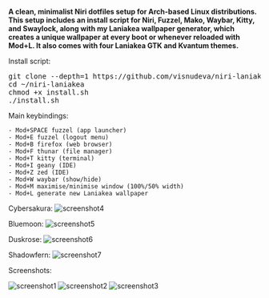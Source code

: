 **A clean, minimalist Niri dotfiles setup for Arch-based Linux distributions.
This setup includes an install script for Niri, Fuzzel, Mako, Waybar, Kitty, and Swaylock, along with my Laniakea wallpaper generator, which creates a unique wallpaper at every boot or whenever reloaded with Mod+L. It also comes with four Laniakea GTK and Kvantum themes.**

Install script:

<pre>git clone --depth=1 https://github.com/visnudeva/niri-laniakea.git ~/niri-laniakea
cd ~/niri-laniakea
chmod +x install.sh
./install.sh</pre>

Main keybindings:
     
    - Mod+SPACE fuzzel (app launcher)
    - Mod+E fuzzel (logout menu)
    - Mod+B firefox (web browser)
    - Mod+F thunar (file manager)
    - Mod+T kitty (terminal)
    - Mod+I geany (IDE)
    - Mod+Z zed (IDE)
    - Mod+W waybar (show/hide)
    - Mod+M maximise/minimise window (100%/50% width)
    - Mod+L generate new Laniakea wallpaper

Cybersakura:
![screenshot4](https://github.com/visnudeva/niri-laniakea-themes/blob/main/Screenshot4.png)

Bluemoon:
![screenshot5](https://github.com/visnudeva/niri-laniakea-themes/blob/main/Screenshot5.png)

Duskrose:
![screenshot6](https://github.com/visnudeva/niri-laniakea-themes/blob/main/Screenshot6.png)

Shadowfern:
![screenshot7](https://github.com/visnudeva/niri-laniakea-themes/blob/main/Screenshot7.png)


Screenshots:

![screenshot1](https://github.com/visnudeva/niri-laniakea-themes/blob/main/Screenshot1.png)
![screenshot2](https://github.com/visnudeva/niri-laniakea-themes/blob/main/Screenshot2.png)
![screenshot3](https://github.com/visnudeva/niri-laniakea-themes/blob/main/Screenshot3.png)


